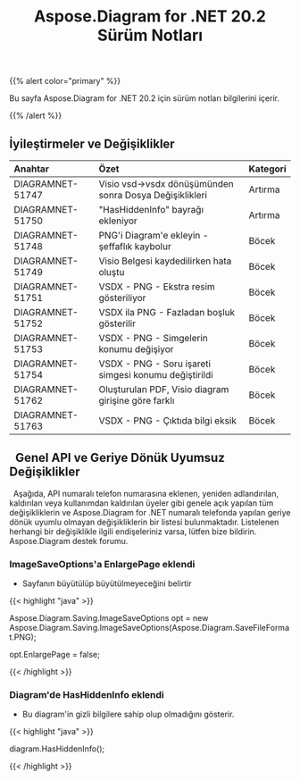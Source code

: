 ﻿---
title: Aspose.Diagram for .NET 20.2 Sürüm Notları
type: docs
weight: 60
url: /tr/net/aspose-diagram-for-net-20-2-release-notes/
---
{{% alert color="primary" %}} 

Bu sayfa Aspose.Diagram for .NET 20.2 için sürüm notları bilgilerini içerir.

{{% /alert %}} 
## **İyileştirmeler ve Değişiklikler**

|**Anahtar**|**Özet**|**Kategori**|
|:- |:- |:- |
|DIAGRAMNET-51747|Visio vsd->vsdx dönüşümünden sonra Dosya Değişiklikleri|Artırma|
|DIAGRAMNET-51750|"HasHiddenInfo" bayrağı ekleniyor|Artırma|
|DIAGRAMNET-51748|PNG'i Diagram'e ekleyin - şeffaflık kaybolur|Böcek|
|DIAGRAMNET-51749|Visio Belgesi kaydedilirken hata oluştu|Böcek|
|DIAGRAMNET-51751|VSDX - PNG - Ekstra resim gösteriliyor|Böcek|
|DIAGRAMNET-51752|VSDX ila PNG - Fazladan boşluk gösterilir|Böcek|
|DIAGRAMNET-51753|VSDX - PNG - Simgelerin konumu değişiyor|Böcek|
|DIAGRAMNET-51754|VSDX - PNG - Soru işareti simgesi konumu değiştirildi|Böcek|
|DIAGRAMNET-51762|Oluşturulan PDF, Visio diagram girişine göre farklı|Böcek|
|DIAGRAMNET-51763|VSDX - PNG - Çıktıda bilgi eksik|Böcek|
## ` `**Genel API ve Geriye Dönük Uyumsuz Değişiklikler**
` `Aşağıda, API numaralı telefon numarasına eklenen, yeniden adlandırılan, kaldırılan veya kullanımdan kaldırılan üyeler gibi genele açık yapılan tüm değişikliklerin ve Aspose.Diagram for .NET numaralı telefonda yapılan geriye dönük uyumlu olmayan değişikliklerin bir listesi bulunmaktadır. Listelenen herhangi bir değişiklikle ilgili endişeleriniz varsa, lütfen bize bildirin. Aspose.Diagram destek forumu.
### **ImageSaveOptions'a EnlargePage eklendi**
- Sayfanın büyütülüp büyütülmeyeceğini belirtir

{{< highlight "java" >}}

 Aspose.Diagram.Saving.ImageSaveOptions opt = new Aspose.Diagram.Saving.ImageSaveOptions(Aspose.Diagram.SaveFileFormat.PNG);

opt.EnlargePage = false;

{{< /highlight >}}
### **Diagram'de HasHiddenInfo eklendi**
- Bu diagram'in gizli bilgilere sahip olup olmadığını gösterir.



{{< highlight "java" >}}

 diagram.HasHiddenInfo();

{{< /highlight >}}




